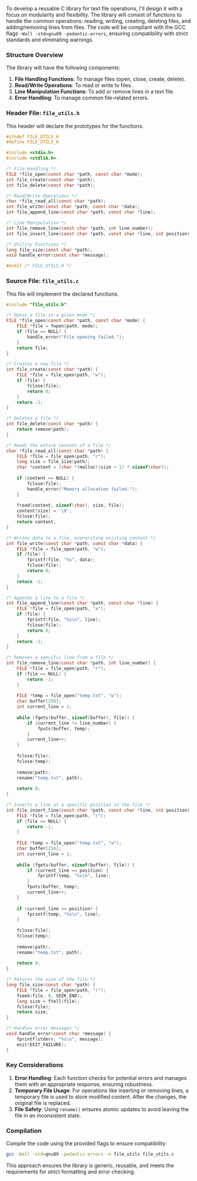 To develop a reusable C library for text file operations, I'll design it with a focus on modularity and flexibility. The library will consist of functions to handle the common operations: reading, writing, creating, deleting files, and adding/removing lines from files. The code will be compliant with the GCC flags `-Wall -std=gnu89 -pedantic-errors`, ensuring compatibility with strict standards and eliminating warnings.

### Structure Overview
The library will have the following components:
1. **File Handling Functions**: To manage files (open, close, create, delete).
2. **Read/Write Operations**: To read or write to files.
3. **Line Manipulation Functions**: To add or remove lines in a text file.
4. **Error Handling**: To manage common file-related errors.

### Header File: `file_utils.h`
This header will declare the prototypes for the functions.

```c
#ifndef FILE_UTILS_H
#define FILE_UTILS_H

#include <stdio.h>
#include <stdlib.h>

/* File Handling */
FILE *file_open(const char *path, const char *mode);
int file_create(const char *path);
int file_delete(const char *path);

/* Read/Write Operations */
char *file_read_all(const char *path);
int file_write(const char *path, const char *data);
int file_append_line(const char *path, const char *line);

/* Line Manipulation */
int file_remove_line(const char *path, int line_number);
int file_insert_line(const char *path, const char *line, int position);

/* Utility Functions */
long file_size(const char *path);
void handle_error(const char *message);

#endif /* FILE_UTILS_H */
```

### Source File: `file_utils.c`
This file will implement the declared functions.

```c
#include "file_utils.h"

/* Opens a file in a given mode */
FILE *file_open(const char *path, const char *mode) {
    FILE *file = fopen(path, mode);
    if (file == NULL) {
        handle_error("File opening failed.");
    }
    return file;
}

/* Creates a new file */
int file_create(const char *path) {
    FILE *file = file_open(path, "w");
    if (file) {
        fclose(file);
        return 0;
    }
    return -1;
}

/* Deletes a file */
int file_delete(const char *path) {
    return remove(path);
}

/* Reads the entire content of a file */
char *file_read_all(const char *path) {
    FILE *file = file_open(path, "r");
    long size = file_size(path);
    char *content = (char *)malloc((size + 1) * sizeof(char));
    
    if (content == NULL) {
        fclose(file);
        handle_error("Memory allocation failed.");
    }
    
    fread(content, sizeof(char), size, file);
    content[size] = '\0';
    fclose(file);
    return content;
}

/* Writes data to a file, overwriting existing content */
int file_write(const char *path, const char *data) {
    FILE *file = file_open(path, "w");
    if (file) {
        fprintf(file, "%s", data);
        fclose(file);
        return 0;
    }
    return -1;
}

/* Appends a line to a file */
int file_append_line(const char *path, const char *line) {
    FILE *file = file_open(path, "a");
    if (file) {
        fprintf(file, "%s\n", line);
        fclose(file);
        return 0;
    }
    return -1;
}

/* Removes a specific line from a file */
int file_remove_line(const char *path, int line_number) {
    FILE *file = file_open(path, "r");
    if (file == NULL) {
        return -1;
    }
    
    FILE *temp = file_open("temp.txt", "w");
    char buffer[256];
    int current_line = 1;
    
    while (fgets(buffer, sizeof(buffer), file)) {
        if (current_line != line_number) {
            fputs(buffer, temp);
        }
        current_line++;
    }
    
    fclose(file);
    fclose(temp);
    
    remove(path);
    rename("temp.txt", path);
    
    return 0;
}

/* Inserts a line at a specific position in the file */
int file_insert_line(const char *path, const char *line, int position) {
    FILE *file = file_open(path, "r");
    if (file == NULL) {
        return -1;
    }
    
    FILE *temp = file_open("temp.txt", "w");
    char buffer[256];
    int current_line = 1;
    
    while (fgets(buffer, sizeof(buffer), file)) {
        if (current_line == position) {
            fprintf(temp, "%s\n", line);
        }
        fputs(buffer, temp);
        current_line++;
    }
    
    if (current_line == position) {
        fprintf(temp, "%s\n", line);
    }
    
    fclose(file);
    fclose(temp);
    
    remove(path);
    rename("temp.txt", path);
    
    return 0;
}

/* Returns the size of the file */
long file_size(const char *path) {
    FILE *file = file_open(path, "r");
    fseek(file, 0, SEEK_END);
    long size = ftell(file);
    fclose(file);
    return size;
}

/* Handles error messages */
void handle_error(const char *message) {
    fprintf(stderr, "%s\n", message);
    exit(EXIT_FAILURE);
}
```

### Key Considerations
1. **Error Handling**: Each function checks for potential errors and manages them with an appropriate response, ensuring robustness.
2. **Temporary File Usage**: For operations like inserting or removing lines, a temporary file is used to store modified content. After the changes, the original file is replaced.
3. **File Safety**: Using `rename()` ensures atomic updates to avoid leaving the file in an inconsistent state.

### Compilation
Compile the code using the provided flags to ensure compatibility:

```bash
gcc -Wall -std=gnu89 -pedantic-errors -o file_utils file_utils.c
```

This approach ensures the library is generic, reusable, and meets the requirements for strict formatting and error checking.